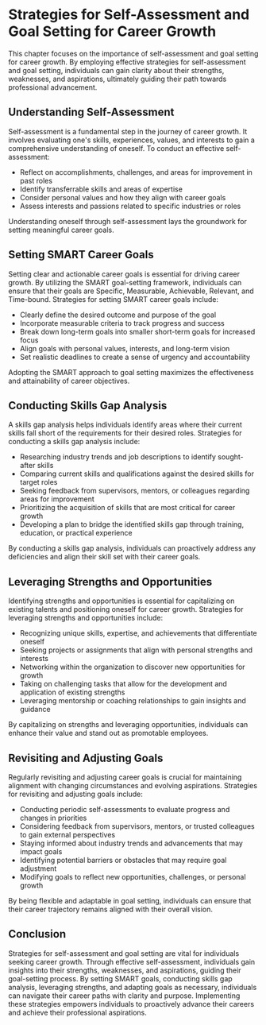 Strategies for Self-Assessment and Goal Setting for Career Growth
==========================================================================

This chapter focuses on the importance of self-assessment and goal setting for career growth. By employing effective strategies for self-assessment and goal setting, individuals can gain clarity about their strengths, weaknesses, and aspirations, ultimately guiding their path towards professional advancement.

Understanding Self-Assessment
-----------------------------

Self-assessment is a fundamental step in the journey of career growth. It involves evaluating one's skills, experiences, values, and interests to gain a comprehensive understanding of oneself. To conduct an effective self-assessment:

* Reflect on accomplishments, challenges, and areas for improvement in past roles
* Identify transferrable skills and areas of expertise
* Consider personal values and how they align with career goals
* Assess interests and passions related to specific industries or roles

Understanding oneself through self-assessment lays the groundwork for setting meaningful career goals.

Setting SMART Career Goals
--------------------------

Setting clear and actionable career goals is essential for driving career growth. By utilizing the SMART goal-setting framework, individuals can ensure that their goals are Specific, Measurable, Achievable, Relevant, and Time-bound. Strategies for setting SMART career goals include:

* Clearly define the desired outcome and purpose of the goal
* Incorporate measurable criteria to track progress and success
* Break down long-term goals into smaller short-term goals for increased focus
* Align goals with personal values, interests, and long-term vision
* Set realistic deadlines to create a sense of urgency and accountability

Adopting the SMART approach to goal setting maximizes the effectiveness and attainability of career objectives.

Conducting Skills Gap Analysis
------------------------------

A skills gap analysis helps individuals identify areas where their current skills fall short of the requirements for their desired roles. Strategies for conducting a skills gap analysis include:

* Researching industry trends and job descriptions to identify sought-after skills
* Comparing current skills and qualifications against the desired skills for target roles
* Seeking feedback from supervisors, mentors, or colleagues regarding areas for improvement
* Prioritizing the acquisition of skills that are most critical for career growth
* Developing a plan to bridge the identified skills gap through training, education, or practical experience

By conducting a skills gap analysis, individuals can proactively address any deficiencies and align their skill set with their career goals.

Leveraging Strengths and Opportunities
--------------------------------------

Identifying strengths and opportunities is essential for capitalizing on existing talents and positioning oneself for career growth. Strategies for leveraging strengths and opportunities include:

* Recognizing unique skills, expertise, and achievements that differentiate oneself
* Seeking projects or assignments that align with personal strengths and interests
* Networking within the organization to discover new opportunities for growth
* Taking on challenging tasks that allow for the development and application of existing strengths
* Leveraging mentorship or coaching relationships to gain insights and guidance

By capitalizing on strengths and leveraging opportunities, individuals can enhance their value and stand out as promotable employees.

Revisiting and Adjusting Goals
------------------------------

Regularly revisiting and adjusting career goals is crucial for maintaining alignment with changing circumstances and evolving aspirations. Strategies for revisiting and adjusting goals include:

* Conducting periodic self-assessments to evaluate progress and changes in priorities
* Considering feedback from supervisors, mentors, or trusted colleagues to gain external perspectives
* Staying informed about industry trends and advancements that may impact goals
* Identifying potential barriers or obstacles that may require goal adjustment
* Modifying goals to reflect new opportunities, challenges, or personal growth

By being flexible and adaptable in goal setting, individuals can ensure that their career trajectory remains aligned with their overall vision.

Conclusion
----------

Strategies for self-assessment and goal setting are vital for individuals seeking career growth. Through effective self-assessment, individuals gain insights into their strengths, weaknesses, and aspirations, guiding their goal-setting process. By setting SMART goals, conducting skills gap analysis, leveraging strengths, and adapting goals as necessary, individuals can navigate their career paths with clarity and purpose. Implementing these strategies empowers individuals to proactively advance their careers and achieve their professional aspirations.
